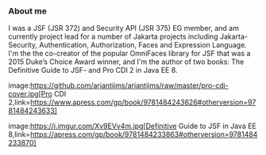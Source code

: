 ### About me

I was a JSF (JSR 372) and Security API (JSR 375) EG member, and am currently project lead for a number of Jakarta projects including Jakarta- Security, Authentication, Authorization, Faces and Expression Language. I'm the the co-creator of the popular OmniFaces library for JSF that was a 2015 Duke’s Choice Award winner, and I'm the author of two books: The Definitive Guide to JSF- and Pro CDI 2 in Java EE 8.

image:https://github.com/arjantijms/arjantijms/raw/master/pro-cdi-cover.jpg[Pro CDI 
2,link=https://www.apress.com/gp/book/9781484243626#otherversion=9781484243633]

image:https://i.imgur.com/Xv9EVv4m.jpg[Definitive Guide to JSF in Java EE 8,link=https://apress.com/gp/book/9781484233863#otherversion=9781484233870]
